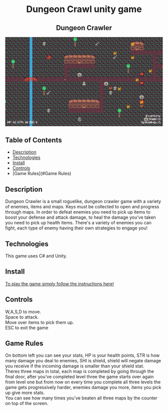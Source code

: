 <div align="center">
    
# Dungeon Crawl unity game
    
## Dungeon Crawler
</div>

![App Screenshot](https://github.com/CodecoolGlobal/dungeon-crawl-2-csharp-Asanque/blob/development/DungeonCrawlerLVL3.png)
## Table of Contents
- [Description](#Description)
- [Technologies](#Technologies)
- [Install](#Install)
- [Controls](#Controls)
- [Game Rules](#Game Rules)
    
## Description
Dungeon Crawler is a small roguelike, dungeon crawler game with a variety of enemies, items and maps.
Keys must be collected to open and progress through maps. In order to defeat enemies you need to pick up items to boost your defense and attack damage, to heal the damage you've taken you need to pick up health items. 
There's a variety of enemies you can fight, each type of enemy having their own strategies to engage you!
    
## Technologies
This game uses C# and Unity.
    
## Install
[To play the game simply follow the instructions here!](https://github.com/CodecoolGlobal/dungeon-crawl-2-csharp-Asanque/releases/tag/Release)

## Controls
W,A,S,D to move. <br>
Space to attack. <br>
Move over items to pick them up. <br>
ESC to exit the game

## Game Rules
On bottom left you can see your stats, HP is your health points, STR is how many damage you deal to enemies, SHI is shield, shield will negate damage you receive if the incoming damage is smaller than your shield stat.<br>
Theres three maps in total, each map is completed by going through the final door, after you've completed level three the game starts over again from level one but from now on every time you complete all three levels the game gets progressively harder, enemies damage you more, items you pick up give more stats.<br>
You can see how many times you've beaten all three maps by the counter on top of the screen.
